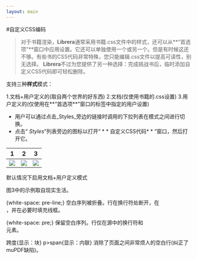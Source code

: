 ```yaml
---
layout: main
---
```


#自定义CSS编码

>对于书籍渲染，**Librera**通常采用书籍.css文件中的样式，还可以从**“首选项”**窗口中应用设置。它还可以单独使用一个或另一个。但是有时候这还不够。有些书的CSS代码非常特殊，您只能编辑.css文件以提高可读性，别无选择。 **Librera**不过为您提供了另一种选择：完成挑战书后，临时添加自定义CSS代码即可轻松删除。

支持三种**样式**模式：

1.文档+用户定义的(取自两个世界的好东西)
2.文档(仅使用书籍的.css设置)
3.用户定义的(仅使用在**“首选项**”窗口的标签中指定的用户设置)

* 用户可以通过点击_Styles_旁边的链接时调用的下拉列表在模式之间进行切换。
* 点击“ _Styles_”列表旁边的图标以打开“ * * 自定义CSS代码* * ”窗口，然后打开它。

|1|2|3|
|-|-|-|
|![](1.png)|![](2.png)|![](3.png)|

默认情况下启用文档+用户定义模式

图3中的示例取自现实生活。

{white-space: pre-line;}
空白序列被折叠。行在换行符处断开，在<br> ，并在必要时填充线框。

{white-space: pre;}
保留空白序列。行仅在源中的换行符和<br>元素。

跨度{显示：块}
p&gt;span{显示：内联}
消除了页面之间非常烦人的空白行(纠正了muPDF缺陷)。
